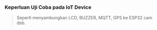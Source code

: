 ### Keperluan Uji Coba pada IoT Device

> Seperti menyambungkan LCD, BUZZER, MQTT, GPS ke ESP32 cam dsb.
